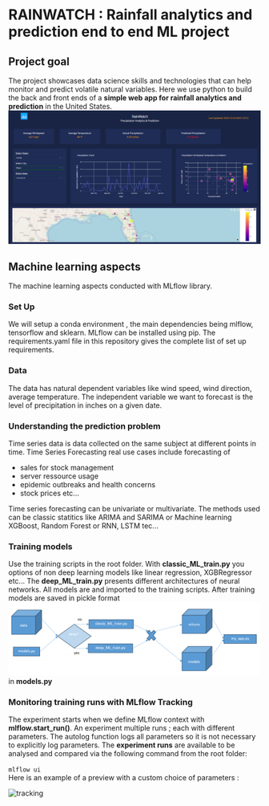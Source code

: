 # RAINWATCH : Rainfall analytics and prediction end to end ML project
## Project goal 
The project showcases data science skills and technologies that can help monitor and predict volatile natural variables. Here we use python to build the back and front ends of a **simple web app for rainfall analytics and prediction** in the United States.
<img src="assets/rainwatch_screenshot.png"/> 
## Machine learning aspects  
The  machine learning aspects conducted with MLflow library.

### Set Up
We will setup a conda environment , the main dependencies being mlflow, tensorflow and sklearn. MLflow can be installed using pip. The requirements.yaml file in this repository gives the complete list of set up requirements.

### Data

The data has natural dependent variables like wind speed, wind direction, average temperature. The independent variable we want to forecast is the level of precipitation in inches on a given date. 

### Understanding the prediction problem 
Time series data is data collected on the same subject at different points in time. Time Series Forecasting real use cases include  forecasting of 
* sales for stock management
* server ressource usage 
* epidemic outbreaks and health concerns
* stock prices etc...

Time series forecasting can be univariate or multivariate. The methods used can be classic statitics like ARIMA and SARIMA or Machine learning XGBoost, Random Forest or RNN, LSTM tec...

### Training models
Use the training scripts in the root folder. With **classic_ML_train.py** you options of non deep learning models like linear regression, XGBRegressor  etc... The **deep_ML_train.py** presents different architectures of neural networks. All models are and imported to the training scripts. After training models are saved in pickle format 
 ![training](assets/archi.png)in **models.py** 


### Monitoring training runs with MLflow Tracking

The experiment starts when we define MLflow context with **mlflow.start_run()**. An experiment multiple runs ; each with different parameters. The autolog function logs all parameters so it is not necessary to explicitly log parameters. 
The **experiment runs** are available to be analysed and compared via the following command from the root folder:

``` mlflow ui ``` <br>
Here is an example of a preview with a custom choice of parameters :

![tracking](assets/mlflow_runs.png)
